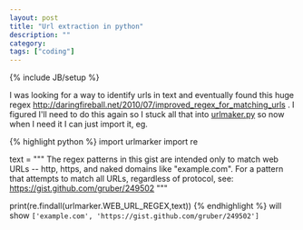 ```yaml
---
layout: post
title: "Url extraction in python"
description: ""
category:
tags: ["coding"]
---
```

{% include JB/setup %}

I was looking for a way to identify urls in text and eventually found this huge regex <http://daringfireball.net/2010/07/improved_regex_for_matching_urls> . I figured I'll need to do this again so I stuck all that into [urlmaker.py](https://github.com/rcompton/ryancompton.net/blob/master/assets/praw_drugs/urlmarker.py) so now when I need it I can just import it, eg.

{% highlight python %}
import urlmarker
import re

text = """
The regex patterns in this gist are intended only to match web URLs -- http,
https, and naked domains like "example.com". For a pattern that attempts to
match all URLs, regardless of protocol, see: https://gist.github.com/gruber/249502
"""

print(re.findall(urlmarker.WEB_URL_REGEX,text))
{% endhighlight %}
will show `['example.com', 'https://gist.github.com/gruber/249502']`
